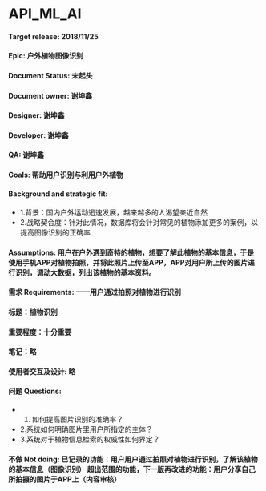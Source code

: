 # API_ML_AI
#### Target release: 2018/11/25
#### Epic: 户外植物图像识别
#### Document Status: 未起头
#### Document owner: 谢坤鑫
#### Designer: 谢坤鑫
#### Developer: 谢坤鑫
#### QA: 谢坤鑫
#### Goals: 帮助用户识别与利用户外植物
#### Background and strategic fit:
* 1.背景：国内户外运动迅速发展，越来越多的人渴望亲近自然
* 2.战略契合度：针对此情况，数据库将会针对常见的植物添加更多的案例，以提高图像识别的正确率
#### Assumptions: 用户在户外遇到奇特的植物，想要了解此植物的基本信息，于是使用手机APP对植物拍照，并将此照片上传至APP，APP对用户所上传的图片进行识别，调动大数据，列出该植物的基本资料。
#### 需求 Requirements: 一一用户通过拍照对植物进行识别
#### 标题：植物识别
#### 重要程度：十分重要
#### 笔记：略
#### 使用者交互及设计: 略
#### 问题 Questions: 
* 1. 如何提高图片识别的准确率？
*	2.系统如何明确图片里用户所指定的主体？
*	3.系统对于植物信息检索的权威性如何界定？
#### 不做 Not doing: 已记录的功能：用户用户通过拍照对植物进行识别，了解该植物的基本信息（图像识别）  超出范围的功能，下一版再改进的功能：用户分享自己所拍摄的图片于APP上（内容审核）
